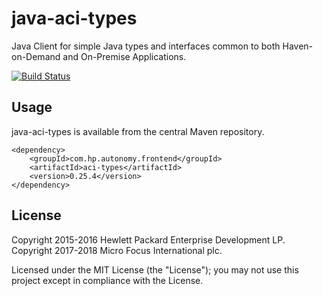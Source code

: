 # java-aci-types

Java Client for simple Java types and interfaces common to both Haven-on-Demand and On-Premise Applications.

[![Build Status](https://travis-ci.org/microfocus-idol/java-aci-types.svg?branch=master)](https://travis-ci.org/microfocus-idol/java-aci-types)

## Usage

java-aci-types is available from the central Maven repository.

    <dependency>
        <groupId>com.hp.autonomy.frontend</groupId>
        <artifactId>aci-types</artifactId>
        <version>0.25.4</version>
    </dependency>

## License
Copyright 2015-2016 Hewlett Packard Enterprise Development LP.
Copyright 2017-2018 Micro Focus International plc.

Licensed under the MIT License (the "License"); you may not use this project except in compliance with the License.
